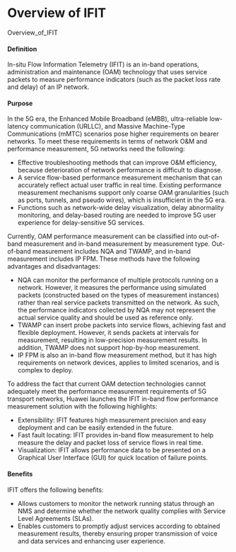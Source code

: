 Overview of IFIT
================

Overview_of_IFIT

#### Definition

In-situ Flow Information Telemetry (IFIT) is an in-band operations, administration and maintenance (OAM) technology that uses service packets to measure performance indicators (such as the packet loss rate and delay) of an IP network.


#### Purpose

In the 5G era, the Enhanced Mobile Broadband (eMBB), ultra-reliable low-latency communication (URLLC), and Massive Machine-Type Communications (mMTC) scenarios pose higher requirements on bearer networks. To meet these requirements in terms of network O&M and performance measurement, 5G networks need the following:

* Effective troubleshooting methods that can improve O&M efficiency, because deterioration of network performance is difficult to diagnose.
* A service flow-based performance measurement mechanism that can accurately reflect actual user traffic in real time. Existing performance measurement mechanisms support only coarse OAM granularities (such as ports, tunnels, and pseudo wires), which is insufficient in the 5G era.
* Functions such as network-wide delay visualization, delay abnormality monitoring, and delay-based routing are needed to improve 5G user experience for delay-sensitive 5G services.

Currently, OAM performance measurement can be classified into out-of-band measurement and in-band measurement by measurement type. Out-of-band measurement includes NQA and TWAMP, and in-band measurement includes IP FPM. These methods have the following advantages and disadvantages:

* NQA can monitor the performance of multiple protocols running on a network. However, it measures the performance using simulated packets (constructed based on the types of measurement instances) rather than real service packets transmitted on the network. As such, the performance indicators collected by NQA may not represent the actual service quality and should be used as reference only.
* TWAMP can insert probe packets into service flows, achieving fast and flexible deployment. However, it sends packets at intervals for measurement, resulting in low-precision measurement results. In addition, TWAMP does not support hop-by-hop measurement.
* IP FPM is also an in-band flow measurement method, but it has high requirements on network devices, applies to limited scenarios, and is complex to deploy.

To address the fact that current OAM detection technologies cannot adequately meet the performance measurement requirements of 5G transport networks, Huawei launches the IFIT in-band flow performance measurement solution with the following highlights:

* Extensibility: IFIT features high measurement precision and easy deployment and can be easily extended in the future.
* Fast fault locating: IFIT provides in-band flow measurement to help measure the delay and packet loss of service flows in real time.
* Visualization: IFIT allows performance data to be presented on a Graphical User Interface (GUI) for quick location of failure points.

#### Benefits

IFIT offers the following benefits:

* Allows customers to monitor the network running status through an NMS and determine whether the network quality complies with Service Level Agreements (SLAs).
* Enables customers to promptly adjust services according to obtained measurement results, thereby ensuring proper transmission of voice and data services and enhancing user experience.
